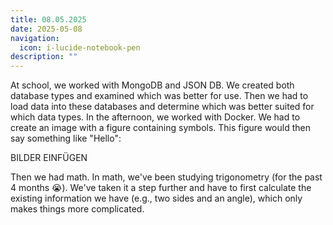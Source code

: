 ```yaml
---
title: 08.05.2025
date: 2025-05-08
navigation:
  icon: i-lucide-notebook-pen
description: ""
---
```


At school, we worked with MongoDB and JSON DB. We created both database types and examined which was better for use. Then we had to load data into these databases and determine which was better suited for which data types. In the afternoon, we worked with Docker. We had to create an image with a figure containing symbols. This figure would then say something like "Hello":

BILDER EINFÜGEN

Then we had math. In math, we've been studying trigonometry (for the past 4 months 😭). We've taken it a step further and have to first calculate the existing information we have (e.g., two sides and an angle), which only makes things more complicated.

